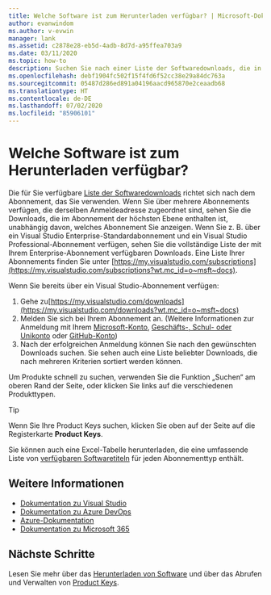 ```yaml
---
title: Welche Software ist zum Herunterladen verfügbar? | Microsoft-Dokumentation
author: evanwindom
ms.author: v-evwin
manager: lank
ms.assetid: c2878e28-eb5d-4adb-8d7d-a95ffea703a9
ms.date: 03/11/2020
ms.topic: how-to
description: Suchen Sie nach einer Liste der Softwaredownloads, die in Ihrem Visual Studio-Abonnement enthalten sind.
ms.openlocfilehash: debf1904fc502f15f4fd6f52cc38e29a84dc763a
ms.sourcegitcommit: 05487d286ed891a04196aacd965870e2ceaadb68
ms.translationtype: HT
ms.contentlocale: de-DE
ms.lasthandoff: 07/02/2020
ms.locfileid: "85906101"
---
```

# <a name="what-software-is-available-for-download"></a>Welche Software ist zum Herunterladen verfügbar?

Die für Sie verfügbare [Liste der Softwaredownloads](https://download.microsoft.com/download/1/5/4/15454442-CF17-47B9-A65D-DF84EF88511B/Visual_Studio_by_Subscription_Level.xlsx) richtet sich nach dem Abonnement, das Sie verwenden.  Wenn Sie über mehrere Abonnements verfügen, die derselben Anmeldeadresse zugeordnet sind, sehen Sie die Downloads, die im Abonnement der höchsten Ebene enthalten ist, unabhängig davon, welches Abonnement Sie anzeigen.  Wenn Sie z. B. über ein Visual Studio Enterprise-Standardabonnement und ein Visual Studio Professional-Abonnement verfügen, sehen Sie die vollständige Liste der mit Ihrem Enterprise-Abonnement verfügbaren Downloads.  Eine Liste Ihrer Abonnements finden Sie unter [https://my.visualstudio.com/subscriptions](https://my.visualstudio.com/subscriptions?wt.mc_id=o~msft~docs).

Wenn Sie bereits über ein Visual Studio-Abonnement verfügen:
1. Gehe zu[https://my.visualstudio.com/downloads](https://my.visualstudio.com/downloads?wt.mc_id=o~msft~docs)
2. Melden Sie sich bei Ihrem Abonnement an. (Weitere Informationen zur Anmeldung mit Ihrem [Microsoft-Konto](sign-in-msa.md), [Geschäfts-, Schul- oder Unikonto](sign-in-work.md) oder [GitHub-Konto](sign-in-github.md))
3. Nach der erfolgreichen Anmeldung können Sie nach den gewünschten Downloads suchen.  Sie sehen auch eine Liste beliebter Downloads, die nach mehreren Kriterien sortiert werden können.

Um Produkte schnell zu suchen, verwenden Sie die Funktion „Suchen“ am oberen Rand der Seite, oder klicken Sie links auf die verschiedenen Produkttypen.

> [!TIP]
> Wenn Sie Ihre Product Keys suchen, klicken Sie oben auf der Seite auf die Registerkarte **Product Keys**.

Sie können auch eine Excel-Tabelle herunterladen, die eine umfassende Liste von [verfügbaren Softwaretiteln](https://download.microsoft.com/download/1/5/4/15454442-CF17-47B9-A65D-DF84EF88511B/Visual_Studio_by_Subscription_Level.xlsx) für jeden Abonnementtyp enthält.

## <a name="see-also"></a>Weitere Informationen
- [Dokumentation zu Visual Studio](https://docs.microsoft.com/visualstudio/)
- [Dokumentation zu Azure DevOps](https://docs.microsoft.com/azure/devops/)
- [Azure-Dokumentation](https://docs.microsoft.com/azure/)
- [Dokumentation zu Microsoft 365](https://docs.microsoft.com/microsoft-365/)

## <a name="next-steps"></a>Nächste Schritte
Lesen Sie mehr über das [Herunterladen von Software](download-software.md) und über das Abrufen und Verwalten von [Product Keys](product-keys.md).